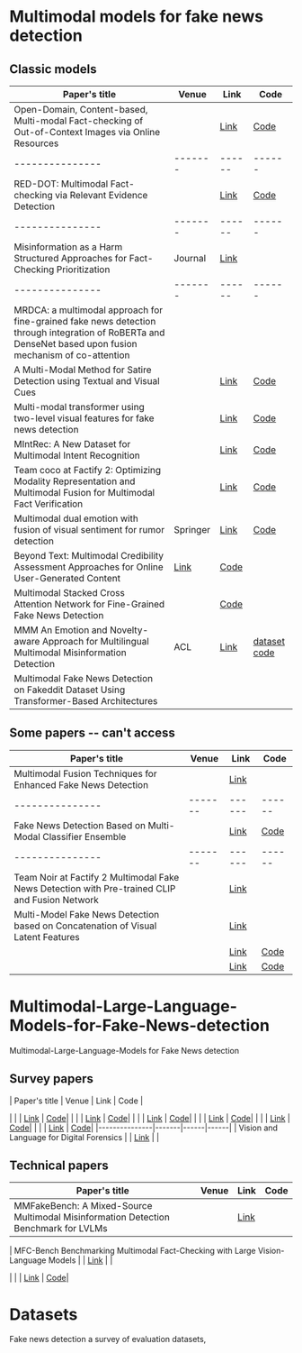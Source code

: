 # Multimodal models for fake news detection
## Classic models 

| Paper's title | Venue | Link | Code |
|---------------|-------|------|------|
| Open-Domain, Content-based, Multi-modal Fact-checking of Out-of-Context Images via Online Resources | | [Link](https://openaccess.thecvf.com/content/CVPR2022/papers/Abdelnabi_Open-Domain_Content-Based_Multi-Modal_Fact-Checking_of_Out-of-Context_Images_via_Online_Resources_CVPR_2022_paper.pdf) | [Code](https://github.com/S-Abdelnabi/OoC-multi-modal-fc)|
|---------------|-------|------|------|
| RED-DOT: Multimodal Fact-checking via Relevant Evidence Detection | | [Link](https://arxiv.org/abs/2311.09939) | [Code](https://github.com/stevejpapad/relevant-evidence-detection)|
|---------------|-------|------|------|
| Misinformation as a Harm Structured Approaches for Fact-Checking Prioritization | Journal| [Link](https://dl.acm.org/doi/pdf/10.1145/3641010) | |
|---------------|-------|------|------|
| MRDCA: a multimodal approach for fine-grained fake news detection through integration of RoBERTa and DenseNet based upon fusion mechanism of co-attention | | ||
|  A Multi-Modal Method for Satire Detection using Textual and Visual Cues| | [Link](https://arxiv.org/abs/2010.06671) | [Code](https://github.com/lilyli2004/satire)|
|  Multi-modal transformer using two-level visual features for fake news detection| | [Link](https://link.springer.com/article/10.1007/s10489-022-04055-5) | [Code](https://github.com/cqu-wb/MTTV)|
|  MIntRec: A New Dataset for Multimodal Intent Recognition| | [Link](https://dl.acm.org/doi/pdf/10.1145/3503161.3547906) | [Code](https://github.com/thuiar/MIntRec)|
|  Team coco at Factify 2: Optimizing Modality Representation and Multimodal Fusion for Multimodal Fact Verification| | [Link](https://ceur-ws.org/Vol-3555/paper17.pdf) | [Code]()|
|Multimodal dual emotion with fusion of visual sentiment for rumor detection|Springer | [Link](https://link.springer.com/article/10.1007/s11042-023-16732-9) | [Code]()|
|Beyond Text: Multimodal Credibility Assessment Approaches for Online User-Generated Content| [Link]() | [Code]()|
|Multimodal Stacked Cross Attention Network for Fine-Grained Fake News Detection| | [Code](https://github.com/zhoqiah/MSCA)|
|MMM An Emotion and Novelty-aware Approach for Multilingual Multimodal Misinformation Detection| ACL | [Link](https://aclanthology.org/2022.findings-aacl.43.pdf)| [dataset](https://www.iitp.ac.in/~ai-nlp-ml/resources.html#MMM_Dataset) [code](https://github.com/vipingupta1907/MVEN)|
|Multimodal Fake News Detection on Fakeddit Dataset Using Transformer-Based Architectures| || |

## Some papers -- can't access
| Paper's title | Venue | Link | Code |
|---------------|-------|------|------|
| Multimodal Fusion Techniques for Enhanced Fake News Detection | | [Link](https://www.taylorfrancis.com/chapters/edit/10.1201/9781032686363-10/multimodal-fusion-techniques-enhanced-fake-news-detection-sumaya-abdul-rahman-sai-deepa-reddy-aayesha-qureshi-srinath-doss) | |
|---------------|-------|------|------|
| Fake News Detection Based on Multi-Modal Classifier Ensemble | | [Link](https://dl.acm.org/doi/abs/10.1145/3512732.3533583?casa_token=FafIzjLYL_YAAAAA:D6fYOvv_Ab9ALj_wquCMJYK3yLEn_U_8Y6h6318CF8ewbcHNW9qQbNs5na-boJwy7acM5ETDSpOT) | [Code]()|
|---------------|-------|------|------|
| Team Noir at Factify 2 Multimodal Fake News Detection with Pre-trained CLIP and Fusion Network | | [Link](https://ceur-ws.org/Vol-3555/paper14.pdf) ||
| Multi-Model Fake News Detection based on Concatenation of Visual Latent Features | | [Link](https://ieeexplore.ieee.org/abstract/document/9182398) | |
|  | | [Link]() | [Code]()|
|  | | [Link]() | [Code]()|
# Multimodal-Large-Language-Models-for-Fake-News-detection
Multimodal-Large-Language-Models for Fake News detection
## Survey papers
| Paper's title | Venue | Link | Code |

|  | | [Link]() | [Code]()|
|  | | [Link]() | [Code]()|
|  | | [Link]() | [Code]()|
|  | | [Link]() | [Code]()|
|  | | [Link]() | [Code]()|
|  | | [Link]() | [Code]()|
|---------------|-------|------|------|
| Vision and Language for Digital Forensics | | [Link](https://digitalassets.lib.berkeley.edu/techreports/ucb/incoming/EECS-2022-109.pdf) | |

## Technical papers
| Paper's title | Venue | Link | Code |
|---------------|-------|------|------|
|MMFakeBench: A Mixed-Source Multimodal Misinformation Detection Benchmark for LVLMs | | [Link](https://arxiv.org/abs/2406.08772) | |

| MFC-Bench Benchmarking Multimodal Fact-Checking with Large Vision-Language Models | | [Link](https://arxiv.org/pdf/2406.11288) | |

|  | | [Link]() | [Code]()|
# Datasets
Fake news detection a survey of evaluation datasets, 
